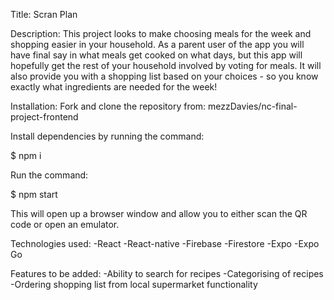 Title:
Scran Plan


Description:
This project looks to make choosing meals for the week and shopping easier in your household. As a parent user of the app you will have final say in what meals get cooked on what days, but this app will hopefully get the rest of your household involved by voting for meals. It will also provide you with a shopping list based on your choices - so you know exactly what ingredients are needed for the week!


Installation:
Fork and clone the repository from:  mezzDavies/nc-final-project-frontend

Install dependencies by running the command:

$ npm i


Run the command:

$ npm start

This will open up a browser window and allow you to either scan the QR code or open an emulator.


Technologies used:
-React
-React-native
-Firebase
-Firestore
-Expo
-Expo Go


Features to be added:
 -Ability to search for recipes
 -Categorising of recipes
 -Ordering shopping list from local supermarket functionality



